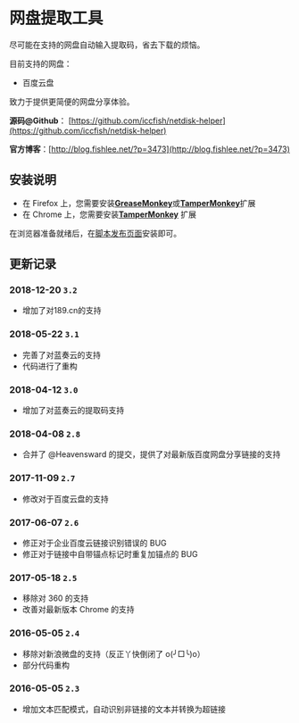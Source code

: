 # 网盘提取工具

尽可能在支持的网盘自动输入提取码，省去下载的烦恼。

目前支持的网盘：

* 百度云盘

致力于提供更简便的网盘分享体验。

**源码@Github**： [https://github.com/iccfish/netdisk-helper](https://github.com/iccfish/netdisk-helper)

**官方博客**：[http://blog.fishlee.net/?p=3473](http://blog.fishlee.net/?p=3473)

## 安装说明

* 在 Firefox 上，您需要安装[**GreaseMonkey**](https://addons.mozilla.org/zh-CN/firefox/addon/greasemonkey/)或[**TamperMonkey**](https://addons.mozilla.org/en-US/firefox/addon/tampermonkey/)扩展
* 在 Chrome 上，您需要安装[**TamperMonkey**](https://chrome.google.com/webstore/detail/dhdgffkkebhmkfjojejmpbldmpobfkfo) 扩展

在浏览器准备就绪后，在[脚本发布页面](https://greasyfork.org/zh-CN/scripts/18733-%E7%BD%91%E7%9B%98%E6%8F%90%E5%8F%96%E5%B7%A5%E5%85%B7)安装即可。

## 更新记录

### 2018-12-20 `3.2`

* 增加了对189.cn的支持

### 2018-05-22 `3.1`

* 完善了对蓝奏云的支持
* 代码进行了重构

### 2018-04-12 `3.0`

* 增加了对蓝奏云的提取码支持

### 2018-04-08 `2.8`

* 合并了 @Heavensward 的提交，提供了对最新版百度网盘分享链接的支持

### 2017-11-09 `2.7`

* 修改对于百度云盘的支持

### 2017-06-07 `2.6`

* 修正对于企业百度云链接识别错误的 BUG
* 修正对于链接中自带锚点标记时重复加锚点的 BUG

### 2017-05-18 `2.5`

* 移除对 360 的支持
* 改善对最新版本 Chrome 的支持

### 2016-05-05 `2.4`

* 移除对新浪微盘的支持（反正丫快倒闭了 o(╯□╰)o）
* 部分代码重构

### 2016-05-05 `2.3`

* 增加文本匹配模式，自动识别非链接的文本并转换为超链接

